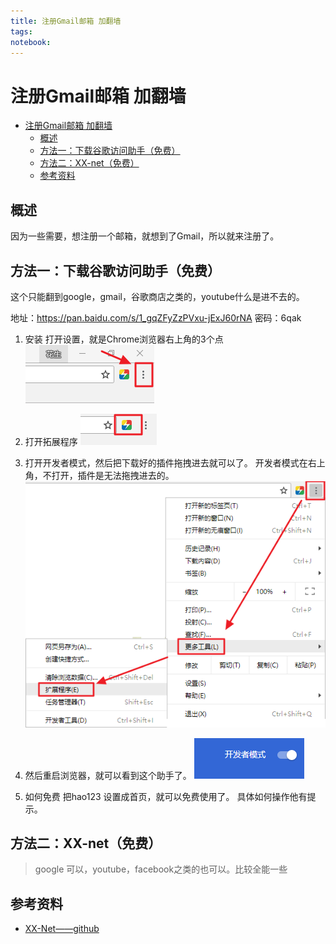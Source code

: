 ```yaml
---
title: 注册Gmail邮箱 加翻墙
tags:
notebook:
---
```

# 注册Gmail邮箱 加翻墙
<!-- TOC -->

- [注册Gmail邮箱 加翻墙](#注册gmail邮箱-加翻墙)
  - [概述](#概述)
  - [方法一：下载谷歌访问助手（免费）](#方法一下载谷歌访问助手免费)
  - [方法二：XX-net（免费）](#方法二xx-net免费)
  - [参考资料](#参考资料)

<!-- /TOC -->
## 概述
因为一些需要，想注册一个邮箱，就想到了Gmail，所以就来注册了。

## 方法一：下载谷歌访问助手（免费）
这个只能翻到google，gmail，谷歌商店之类的，youtube什么是进不去的。

地址：https://pan.baidu.com/s/1_gqZFyZzPVxu-jExJ60rNA 密码：6qak

1. 安装
打开设置，就是Chrome浏览器右上角的3个点
![](https://raw.githubusercontent.com/heihuahe/myGallery/master/noteImage/.1531468896179.png)

2. 打开拓展程序
![](https://raw.githubusercontent.com/heihuahe/myGallery/master/noteImage/.1531469230347.png)

3. 打开开发者模式，然后把下载好的插件拖拽进去就可以了。
开发者模式在右上角，不打开，插件是无法拖拽进去的。
![](https://raw.githubusercontent.com/heihuahe/myGallery/master/noteImage/.1531469055570.png)
4. 然后重启浏览器，就可以看到这个助手了。
![](https://raw.githubusercontent.com/heihuahe/myGallery/master/noteImage/.1531469110874.png)

5. 如何免费
把hao123 设置成首页，就可以免费使用了。
具体如何操作他有提示。

## 方法二：XX-net（免费）
> google 可以，youtube，facebook之类的也可以。比较全能一些

## 参考资料
- [XX-Net——github](https://github.com/XX-net/XX-Net)
